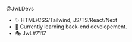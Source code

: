 @JwLDevs
- ✨ HTML/CSS/Tailwind, JS/TS/React/Next
- 🌿 Currently learning back-end developement.
- 🎭 JwL#7117

<!---
JwLDevs/JwLDevs is a ✨ special ✨ repository because its `README.md` (this file) appears on your GitHub profile.
You can click the Preview link to take a look at your changes.
--->
